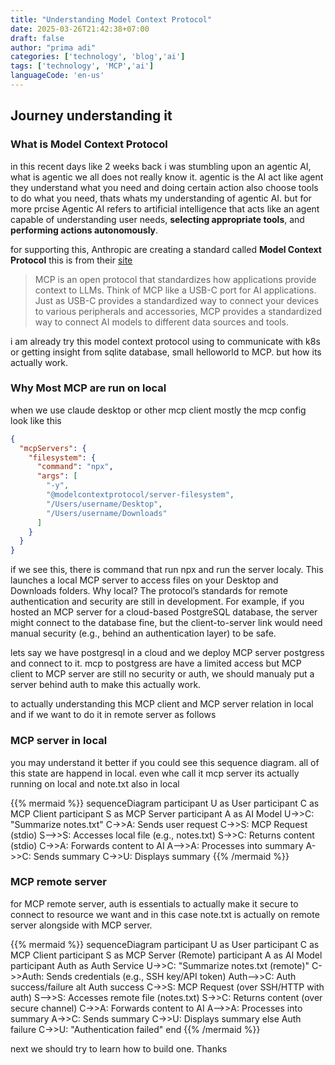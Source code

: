 ```yaml
---
title: "Understanding Model Context Protocol"
date: 2025-03-26T21:42:38+07:00
draft: false
author: "prima adi"
categories: ['technology', 'blog','ai']
tags: ['technology', 'MCP','ai']
languageCode: 'en-us'
---
```

## Journey understanding it

### What is Model Context Protocol

in this recent days like 2 weeks back i was stumbling upon an agentic AI, what is agentic we all does not really know it.
agentic is the AI act like agent they understand what you need and doing certain action also choose tools to do what you need, thats whats my understanding of agentic AI. but for more prcise Agentic AI refers to artificial intelligence that acts like an agent capable of understanding user needs, **selecting appropriate tools**, and **performing actions autonomously**.

for supporting this, Anthropic are creating a standard called **Model Context Protocol**
this is from their [site](https://modelcontextprotocol.io/quickstart/user)

> MCP is an open protocol that standardizes how applications provide context to LLMs. Think of MCP like a USB-C port for AI applications. Just as USB-C provides a standardized way to connect your devices to various peripherals and accessories, MCP provides a standardized way to connect AI models to different data sources and tools.

i am already try this model context protocol using to communicate with k8s or getting insight from sqlite database, small helloworld to MCP. but how its actually work.

### Why Most MCP are run on local

when we use claude desktop or other mcp client mostly the mcp config look like this

```json
{
  "mcpServers": {
    "filesystem": {
      "command": "npx",
      "args": [
        "-y",
        "@modelcontextprotocol/server-filesystem",
        "/Users/username/Desktop",
        "/Users/username/Downloads"
      ]
    }
  }
}
```

if we see this, there is command that run npx and run the server localy.
This launches a local MCP server to access files on your Desktop and Downloads folders. Why local? The protocol’s standards for remote authentication and security are still in development. For example, if you hosted an MCP server for a cloud-based PostgreSQL database, the server might connect to the database fine, but the client-to-server link would need manual security (e.g., behind an authentication layer) to be safe.

lets say we have postgresql in a cloud and we deploy MCP server postgress and connect to it.
mcp to postgress are have a limited access but MCP client to MCP server are still no security or auth, we should manualy put a server behind auth to make this actually work.

to actually understanding this MCP client and MCP server relation in local and if we want to do it in remote server as follows

### MCP server in local

you may understand it better if you could see this sequence diagram. all of this state are happend in local. even whe call it mcp server its actually running on local and note.txt also in local

{{% mermaid %}}
sequenceDiagram
    participant U as User
    participant C as MCP Client
    participant S as MCP Server
    participant A as AI Model
    U->>C: "Summarize notes.txt"
    C->>A: Sends user request
    C->>S: MCP Request (stdio)
    S-->>S: Accesses local file (e.g., notes.txt)
    S->>C: Returns content (stdio)
    C->>A: Forwards content to AI
    A-->>A: Processes into summary
    A->>C: Sends summary
    C->>U: Displays summary
{{% /mermaid %}}

### MCP remote server

for MCP remote server, auth is essentials to actually make it secure to connect to resource we want and in this case note.txt is actually on remote server alongside with MCP server.

{{% mermaid %}}
sequenceDiagram
    participant U as User
    participant C as MCP Client
    participant S as MCP Server (Remote)
    participant A as AI Model
    participant Auth as Auth Service
    U->>C: "Summarize notes.txt (remote)"
    C->>Auth: Sends credentials (e.g., SSH key/API token)
    Auth-->>C: Auth success/failure
    alt Auth success
        C->>S: MCP Request (over SSH/HTTP with auth)
        S-->>S: Accesses remote file (notes.txt)
        S->>C: Returns content (over secure channel)
        C->>A: Forwards content to AI
        A-->>A: Processes into summary
        A->>C: Sends summary
        C->>U: Displays summary
    else Auth failure
        C->>U: "Authentication failed"
    end
{{% /mermaid %}}

next we should try to learn how to build one. 
Thanks

